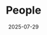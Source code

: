 ---
title: People
date: 2025-07-29

type: landing

sections:

  - block: markdown
    content:
      title:
      subtitle:
      text:
    design:
      columns: '1'
      background:
        image: 
          filename: team.jpg
          filters:
            brightness: 1
          parallax: true
          position: center
          size: contain
          text_color_light: true
      spacing:
        padding: ['0px', '0', '550px', '0']
        
  - block: people
    content:
      title: Meet the Team
      # Choose which groups/teams of users to display.
      #   Edit `user_groups` in each user's profile to add them to one or more of these groups.
      user_groups:
          - Principal Investigators
          - Researchers
          - Grad Students
          - Post Docs
          - Administration
          - Visitors
          - Alumni
          - Lab Advisors
      sort_by: Params.last_name
      sort_ascending: true
    design:
      show_interests: false
      show_role: true
      show_social: true
---